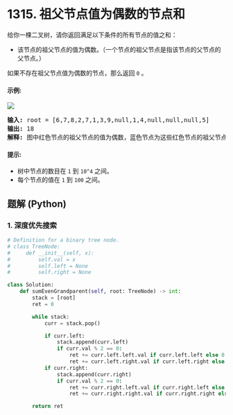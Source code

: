 # 1315. 祖父节点值为偶数的节点和
给你一棵二叉树，请你返回满足以下条件的所有节点的值之和：
* 该节点的祖父节点的值为偶数。（一个节点的祖父节点是指该节点的父节点的父节点。）

如果不存在祖父节点值为偶数的节点，那么返回 ```0``` 。

#### 示例:
![](https://assets.leetcode-cn.com/aliyun-lc-upload/uploads/2020/01/10/1473_ex1.png)
<pre>
<strong>输入:</strong> root = [6,7,8,2,7,1,3,9,null,1,4,null,null,null,5]
<strong>输出:</strong> 18
<strong>解释:</strong> 图中红色节点的祖父节点的值为偶数，蓝色节点为这些红色节点的祖父节点。
</pre>

#### 提示:
* 树中节点的数目在 ```1``` 到 ```10^4``` 之间。
* 每个节点的值在 ```1``` 到 ```100``` 之间。

## 题解 (Python)

### 1. 深度优先搜索
```Python
# Definition for a binary tree node.
# class TreeNode:
#     def __init__(self, x):
#         self.val = x
#         self.left = None
#         self.right = None

class Solution:
    def sumEvenGrandparent(self, root: TreeNode) -> int:
        stack = [root]
        ret = 0

        while stack:
            curr = stack.pop()

            if curr.left:
                stack.append(curr.left)
                if curr.val % 2 == 0:
                    ret += curr.left.left.val if curr.left.left else 0
                    ret += curr.left.right.val if curr.left.right else 0
            if curr.right:
                stack.append(curr.right)
                if curr.val % 2 == 0:
                    ret += curr.right.left.val if curr.right.left else 0
                    ret += curr.right.right.val if curr.right.right else 0

        return ret
```
